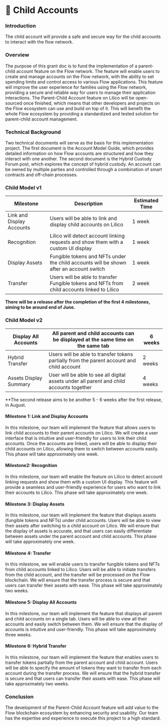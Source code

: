 # 🔗 Child Accounts

### Introduction

The child account will provide a safe and secure way for the child accounts to interact with the flow network.

### Overview

The purpose of this grant doc is to fund the implementation of a parent-child account feature on the Flow network. The feature will enable users to create and manage accounts on the Flow network, with the ability to set spending limits and control access to various Flow applications. This feature will improve the user experience for families using the Flow network, providing a secure and reliable way for users to manage their application interactions. The Parent-Child Account feature on Lilico will be open-sourced once finished, which means that other developers and projects on the Flow ecosystem can use and build on top of it. This will benefit the whole Flow ecosystem by providing a standardized and tested solution for parent-child account management.

### Technical Background

Two technical documents will serve as the basis for this implementation project. The first document is the Account Model Guide, which provides detailed information on how Flow accounts are structured and how they interact with one another. The second document is the Hybrid Custody Forum post, which explores the concept of hybrid custody. An account can be owned by multiple parties and controlled through a combination of smart contracts and off-chain processes.

### Child Model v1

| Milestone                 | Description                                                                                  | Estimated Time |
| ------------------------- | -------------------------------------------------------------------------------------------- | -------------- |
| Link and Display Accounts | Users will be able to link and display child accounts on Lilico                              | 1 week         |
| Recognition               | Lilico will detect account linking requests and show them with a custom UI display           | 1 week         |
| Display Assets            | Fungible tokens and NFTs under the child accounts will be shown after an account switch      | 1 week         |
| Transfer                  | Users will be able to transfer Fungible tokens and NFTs from child accounts linked to Lilico | 2 week         |

**There will be a release after the completion of the first 4 milestones, aiming to be around end of June.**

### Child Model v2

| Display All Accounts   | All parent and child accounts can be displayed at the same time on the same tab           | 6 weeks |
| ---------------------- | ----------------------------------------------------------------------------------------- | ------- |
| Hybrid Transfer        | Users will be able to transfer tokens partially from the parent account and child account | 2 weeks |
| Assets Display Summary | User will be able to see all digital assets under all parent and child accounts together  | 4 weeks |

\*\*The second release aims to be another 5 - 6 weeks after the first release, in August.

#### Milestone 1: Link and Display Accounts

In this milestone, our team will implement the feature that allows users to link child accounts to their parent accounts on Lilico. We will create a user interface that is intuitive and user-friendly for users to link their child accounts. Once the accounts are linked, users will be able to display their child accounts on Lilico, allowing them to switch between accounts easily. This phase will take approximately one week.

#### Milestone2: Recognition

In this milestone, our team will enable the feature on Lilico to detect account linking requests and show them with a custom UI display. This feature will provide a seamless and user-friendly experience for users who want to link their accounts to Lilico. This phase will take approximately one week.

#### Milestone 3: Display Assets

In this milestone, our team will implement the feature that displays assets (fungible tokens and NFTs) under child accounts. Users will be able to view their assets after switching to a child account on Lilico. We will ensure that the display of assets is accurate, and that users can easily differentiate between assets under the parent account and child accounts. This phase will take approximately one week.

#### Milestone 4: Transfer

In this milestone, we will enable users to transfer fungible tokens and NFTs from child accounts linked to Lilico. Users will be able to initiate transfers from the child account, and the transfer will be processed on the Flow blockchain. We will ensure that the transfer process is secure and that users can transfer their assets with ease. This phase will take approximately two weeks.

#### Milestone 5: Display All Accounts

In this milestone, our team will implement the feature that displays all parent and child accounts on a single tab. Users will be able to view all their accounts and easily switch between them. We will ensure that the display of accounts is intuitive and user-friendly. This phase will take approximately three weeks.

#### Milestone 6: Hybrid Transfer

In this milestone, our team will implement the feature that enables users to transfer tokens partially from the parent account and child account. Users will be able to specify the amount of tokens they want to transfer from each account during the transfer process. We will ensure that the hybrid transfer is secure and that users can transfer their assets with ease. This phase will take approximately two weeks.

### Conclusion

The development of the Parent-Child Account feature will add value to the Flow blockchain ecosystem by enhancing security and usability. Our team has the expertise and experience to execute this project to a high standard.&#x20;
